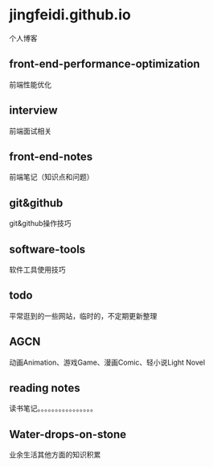 # jingfeidi.github.io
个人博客
## front-end-performance-optimization
前端性能优化
## interview
前端面试相关
## front-end-notes
前端笔记（知识点和问题）
## git&github
git&github操作技巧
## software-tools
软件工具使用技巧
## todo
平常逛到的一些网站，临时的，不定期更新整理
## AGCN
动画Animation、游戏Game、漫画Comic、轻小说Light Novel
## reading notes
读书笔记。。。。。。。。。。。。。。。。
## Water-drops-on-stone
业余生活其他方面的知识积累
